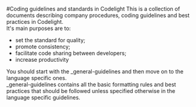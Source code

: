 #Coding guidelines and standards in Codelight
This is a collection of documents describing company procedures, coding guidelines and best practices in Codelight.  
It's main purposes are to:
- set the standard for quality;
- promote consistency;
- facilitate code sharing between developers;
- increase productivity

You should start with the _general-guidelines and then move on to the language specific ones.  
_general-guidelines contains all the basic formatting rules and best practices that should be followed unless specified otherwise in the language specific guidelines.
